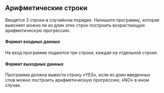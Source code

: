 ## Арифметические строки

Вводятся 3 строки в случайном порядке. Напишите программу, которая выясняет можно ли из длин этих строк построить возрастающую арифметическую прогрессию.

#### Формат входных данных
На вход программе подаются три строки, каждая на отдельной строке.

#### Формат выходных данных
Программа должна вывести строку «YES», если из длин введенных слов можно построить арифметическую прогрессию, «NO» в ином случае.